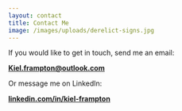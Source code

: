 ```yaml
---
layout: contact
title: Contact Me
image: /images/uploads/derelict-signs.jpg
---
```

If you would like to get in touch, send me an email: 

**[Kiel.frampton@outlook.com](mailto:Kiel.frampton@outlook.com)**

Or message me on LinkedIn:

**[linkedin.com/in/kiel-frampton](https://linkedin.com/in/kiel-frampton)**
